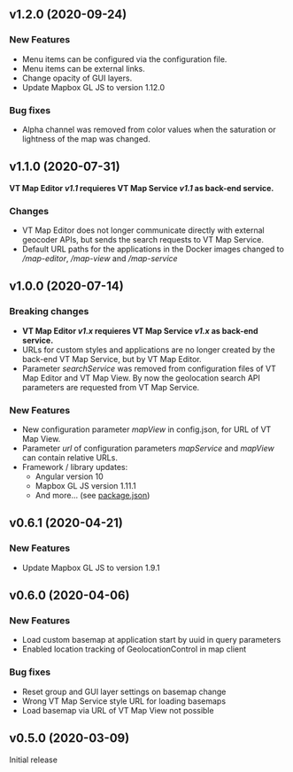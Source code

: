 ## v1.2.0 (2020-09-24)
### New Features
* Menu items can be configured via the configuration file.
* Menu items can be external links.
* Change opacity of GUI layers.
* Update Mapbox GL JS to version 1.12.0

### Bug fixes
* Alpha channel was removed from color values when the saturation or lightness of the map was changed.

## v1.1.0 (2020-07-31)
__VT Map Editor _v1.1_ requieres VT Map Service _v1.1_ as back-end service.__
### Changes
* VT Map Editor does not longer communicate directly with external geocoder APIs, but sends the search requests to VT Map Service.
* Default URL paths for the applications in the Docker images changed to _/map-editor_, _/map-view_ and _/map-service_

## v1.0.0 (2020-07-14)
### Breaking changes
* __VT Map Editor _v1.x_ requieres VT Map Service _v1.x_ as back-end service.__
* URLs for custom styles and applications are no longer created by the back-end VT Map Service, but by VT Map Editor.
* Parameter _searchService_ was removed from configuration files of VT Map Editor and VT Map View. By now the geolocation search API parameters are requested from VT Map Service.

### New Features
* New configuration parameter _mapView_ in config.json, for URL of VT Map View.
* Parameter _url_ of configuration parameters _mapService_ and _mapView_ can contain relative URLs.
* Framework / library updates:
  * Angular version 10
  * Mapbox GL JS version 1.11.1
  * And more... (see [package.json](package.json))

## v0.6.1 (2020-04-21)
### New Features
* Update Mapbox GL JS to version 1.9.1

## v0.6.0 (2020-04-06)
### New Features
* Load custom basemap at application start by uuid in query parameters
* Enabled location tracking of GeolocationControl in map client

### Bug fixes
* Reset group and GUI layer settings on basemap change
* Wrong VT Map Service style URL for loading basemaps 
* Load basemap via URL of VT Map View not possible

## v0.5.0 (2020-03-09)
Initial release
